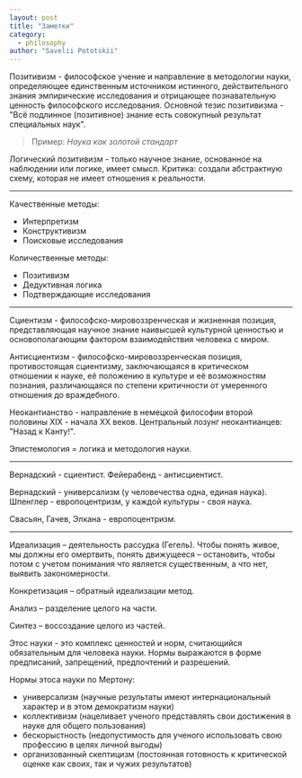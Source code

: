 ```yaml
---
layout: post
title: "Заметки"
category:
  - philosophy
author: "Savelii Pototskii"
---
```


Позитивизм - философское учение и направление в методологии науки, определяющее единственным источником истинного, действительного знания эмпирические исследования и отрицающее познавательную ценность философского исследования. Основной тезис позитивизма - "Всё подлинное (позитивное) знание есть совокупный результат специальных наук".
> Пример: *Наука как золотой стандарт*

Логический позитивизм - только научное знание, основанное на наблюдении или логике, имеет смысл.
Критика: создали абстрактную схему, которая не имеет отношения к реальности.

---

Качественные методы:
* Интерпретизм
* Конструктивизм
* Поисковые исследования

Количественные методы:
* Позитивизм
* Дедуктивная логика
* Подтверждающие исследования

---

Сциентизм - философско-мировоззренческая и жизненная позиция, представляющая научное знание наивысшей культурной ценностью и основополагающим фактором взаимодействия человека с миром.

Антисциентизм - философско-мировоззренческая позиция, противостоящая сциентизму, заключающаяся в критическом отношении к науке, её положению в культуре и её возможностям познания, различающаяся по степени критичности от умеренного отношения до враждебного.

Неокантианство - направление в немецкой философии второй половины XIX - начала XX веков.
Центральный лозунг неокантианцев: "Назад к Канту!".

Эпистемология = логика и методология науки.

---

Вернадский - сциентист.
Фейерабенд - антисциентист.

Вернадский - универсализм (у человечества одна, единая наука).
Шпенглер - европоцентризм, у каждой культуры - своя наука.

Свасьян, Гачев, Элкана - европоцентризм.

---

Идеализация – деятельность рассудка (Гегель). Чтобы понять живое, мы должны его омертвить, понять движущееся – остановить, чтобы потом с учетом понимания что является существенным, а что нет, выявить закономерности.

Конкретизация – обратный идеализации метод.

Анализ – разделение целого на части.

Синтез – воссоздание целого из частей.

Этос науки - это комплекс ценностей и норм, считающийся обязательным для человека науки. Нормы выражаются в форме предписаний, запрещений, предпочтений и разрешений.

Нормы этоса науки по Мертону:
* универсализм (научные результаты имеют интернациональный характер и в этом демократизм науки)
* коллективизм (нацеливает ученого представлять свои достижения в науке для общего пользования)
* бескорыстность (недопустимость для ученого использовать свою профессию в целях личной выгоды)
* организованный скептицизм (постоянная готовность к критической оценке как своих, так и чужих результатов)
